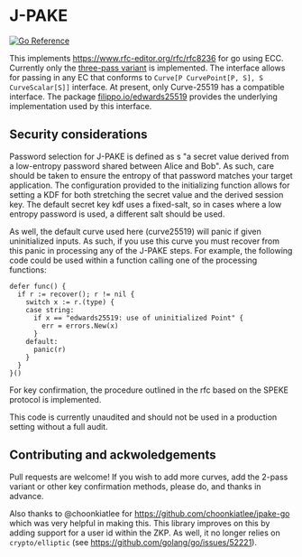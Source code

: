# J-PAKE

[![Go Reference](https://pkg.go.dev/badge/github.com/joshbuddy/jpake.svg)](https://pkg.go.dev/github.com/joshbuddy/jpake)

This implements https://www.rfc-editor.org/rfc/rfc8236 for go using ECC. Currently only the
[three-pass variant](https://www.rfc-editor.org/rfc/rfc8236#section-4) is implemented.
The interface allows for passing in any EC that conforms to `Curve[P CurvePoint[P, S], S CurveScalar[S]]` interface.
At present, only Curve-25519 has a compatible interface. The package [filippo.io/edwards25519](https://pkg.go.dev/filippo.io/edwards25519) provides the underlying implementation used by this interface.

## Security considerations

Password selection for J-PAKE is defined as s "a secret value derived from a low-entropy password shared between Alice and Bob". As such, care should be taken to ensure the entropy of that password matches your target application. The configuration provided to the initializing function allows for setting a KDF for both stretching the secret value and the derived session key. The default secret key kdf uses a fixed-salt, so in cases where a low entropy password is used, a different salt should be used.

As well, the default curve used here (curve25519) will panic if given uninitialized inputs. As such, if you use this curve you must recover from this panic in processing any of the J-PAKE steps. For example, the following code could be used within a function calling one of the processing functions:

```
defer func() {
  if r := recover(); r != nil {
    switch x := r.(type) {
    case string:
      if x == "edwards25519: use of uninitialized Point" {
        err = errors.New(x)
      }
    default:
      panic(r)
    }
  }
}()
```

For key confirmation, the procedure outlined in the rfc based on the SPEKE protocol is implemented.

This code is currently unaudited and should not be used in a production setting without a full audit.

## Contributing and ackwoledgements

Pull requests are welcome! If you wish to add more curves, add the 2-pass variant or other key confirmation methods, please do, and thanks in advance.

Also thanks to @choonkiatlee for https://github.com/choonkiatlee/jpake-go which was very helpful in making this. This library improves on this by adding support for a
user id within the ZKP. As well, it no longer relies on `crypto/elliptic` (see https://github.com/golang/go/issues/52221).
